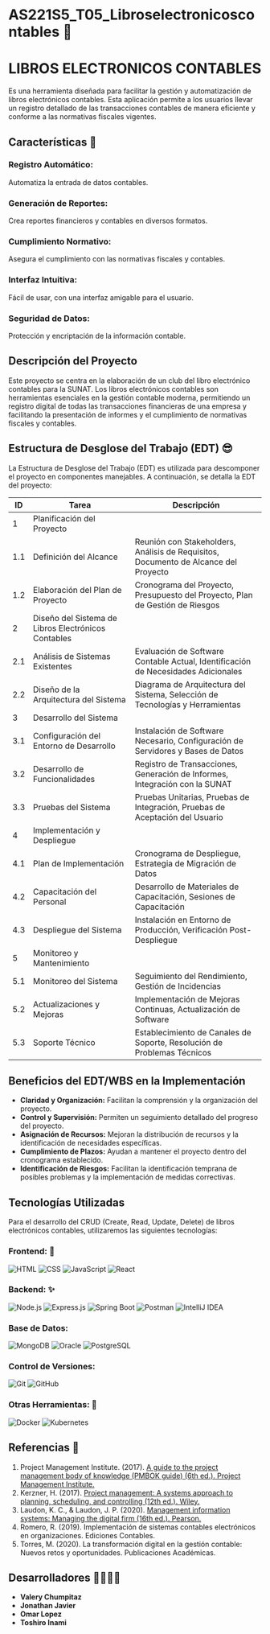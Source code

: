 # AS221S5_T05_Libroselectronicoscontables 📖

# LIBROS ELECTRONICOS CONTABLES
Es una herramienta diseñada para facilitar la gestión y automatización de libros electrónicos contables. Esta aplicación permite a los usuarios llevar un registro detallado de las transacciones contables de manera eficiente y conforme a las normativas fiscales vigentes.

## Características 🎯
### Registro Automático:
Automatiza la entrada de datos contables.

### Generación de Reportes:
Crea reportes financieros y contables en diversos formatos.

### Cumplimiento Normativo:
Asegura el cumplimiento con las normativas fiscales y contables.

### Interfaz Intuitiva:
Fácil de usar, con una interfaz amigable para el usuario.

### Seguridad de Datos:
Protección y encriptación de la información contable.

## Descripción del Proyecto
Este proyecto se centra en la elaboración de un club del libro electrónico contables para la SUNAT. Los libros electrónicos contables son herramientas esenciales en la gestión contable moderna, permitiendo un registro digital de todas las transacciones financieras de una empresa y facilitando la presentación de informes y el cumplimiento de normativas fiscales y contables.

## Estructura de Desglose del Trabajo (EDT) 😎
La Estructura de Desglose del Trabajo (EDT) es utilizada para descomponer el proyecto en componentes manejables. A continuación, se detalla la EDT del proyecto:

| **ID** | **Tarea**                               | **Descripción**                                                                                                                                                   |
|--------|-----------------------------------------|-------------------------------------------------------------------------------------------------------------------------------------------------------------------|
| 1      | Planificación del Proyecto              |                                                                                                                                                                   |
| 1.1    | Definición del Alcance                  | Reunión con Stakeholders, Análisis de Requisitos, Documento de Alcance del Proyecto                                                                               |
| 1.2    | Elaboración del Plan de Proyecto        | Cronograma del Proyecto, Presupuesto del Proyecto, Plan de Gestión de Riesgos                                                                                      |
| 2      | Diseño del Sistema de Libros Electrónicos Contables |                                                                                                                                                                   |
| 2.1    | Análisis de Sistemas Existentes         | Evaluación de Software Contable Actual, Identificación de Necesidades Adicionales                                                                                 |
| 2.2    | Diseño de la Arquitectura del Sistema   | Diagrama de Arquitectura del Sistema, Selección de Tecnologías y Herramientas                                                                                     |
| 3      | Desarrollo del Sistema                  |                                                                                                                                                                   |
| 3.1    | Configuración del Entorno de Desarrollo | Instalación de Software Necesario, Configuración de Servidores y Bases de Datos                                                                                   |
| 3.2    | Desarrollo de Funcionalidades           | Registro de Transacciones, Generación de Informes, Integración con la SUNAT                                                                                       |
| 3.3    | Pruebas del Sistema                     | Pruebas Unitarias, Pruebas de Integración, Pruebas de Aceptación del Usuario                                                                                      |
| 4      | Implementación y Despliegue             |                                                                                                                                                                   |
| 4.1    | Plan de Implementación                  | Cronograma de Despliegue, Estrategia de Migración de Datos                                                                                                        |
| 4.2    | Capacitación del Personal               | Desarrollo de Materiales de Capacitación, Sesiones de Capacitación                                                                                                |
| 4.3    | Despliegue del Sistema                  | Instalación en Entorno de Producción, Verificación Post-Despliegue                                                                                                |
| 5      | Monitoreo y Mantenimiento               |                                                                                                                                                                   |
| 5.1    | Monitoreo del Sistema                   | Seguimiento del Rendimiento, Gestión de Incidencias                                                                                                               |
| 5.2    | Actualizaciones y Mejoras               | Implementación de Mejoras Continuas, Actualización de Software                                                                                                    |
| 5.3    | Soporte Técnico                         | Establecimiento de Canales de Soporte, Resolución de Problemas Técnicos                                                                                           |

## Beneficios del EDT/WBS en la Implementación
- **Claridad y Organización:** Facilitan la comprensión y la organización del proyecto.
- **Control y Supervisión:** Permiten un seguimiento detallado del progreso del proyecto.
- **Asignación de Recursos:** Mejoran la distribución de recursos y la identificación de necesidades específicas.
- **Cumplimiento de Plazos:** Ayudan a mantener el proyecto dentro del cronograma establecido.
- **Identificación de Riesgos:** Facilitan la identificación temprana de posibles problemas y la implementación de medidas correctivas.

## Tecnologías Utilizadas
Para el desarrollo del CRUD (Create, Read, Update, Delete) de libros electrónicos contables, utilizaremos las siguientes tecnologías:

### Frontend: 🤖
![HTML](https://img.icons8.com/color/100/000000/html-5.png)
![CSS](https://img.icons8.com/color/100/000000/css3.png)
![JavaScript](https://img.icons8.com/color/100/000000/javascript.png)
![React](https://img.icons8.com/color/100/000000/react-native.png)

### Backend: ✨
![Node.js](https://img.icons8.com/color/100/000000/nodejs.png)
![Express.js](https://img.icons8.com/color/100/000000/express.png)
![Spring Boot](https://img.icons8.com/color/100/000000/spring-logo.png)
![Postman](https://img.icons8.com/dusk/100/000000/postman-api.png)
![IntelliJ IDEA](https://img.icons8.com/color/100/000000/intellij-idea.png)

### Base de Datos:
![MongoDB](https://img.icons8.com/color/100/000000/mongodb.png)
![Oracle](https://img.icons8.com/color/100/000000/oracle-logo.png)
![PostgreSQL](https://img.icons8.com/color/100/000000/postgreesql.png)

### Control de Versiones:
![Git](https://img.icons8.com/color/100/000000/git.png)
![GitHub](https://img.icons8.com/material-outlined/100/000000/github.png)

### Otras Herramientas: 🚀
![Docker](https://img.icons8.com/color/100/000000/docker.png)
![Kubernetes](https://img.icons8.com/color/100/000000/kubernetes.png)

## Referencias 🎉
1. Project Management Institute. (2017). [A guide to the project management body of knowledge (PMBOK guide) (6th ed.). Project Management Institute.](https://www.pmi.org/pmbok-guide-standards/foundational/pmbok)
2. Kerzner, H. (2017). [Project management: A systems approach to planning, scheduling, and controlling (12th ed.). Wiley.](https://www.wiley.com/en-us/Project+Management%3A+A+Systems+Approach+to+Planning%2C+Scheduling%2C+and+Controlling%2C+12th+Edition-p-9781119165354)
3. Laudon, K. C., & Laudon, J. P. (2020). [Management information systems: Managing the digital firm (16th ed.). Pearson.](https://www.pearson.com/store/p/management-information-systems-managing-the-digital-firm/P100000875160)
4. Romero, R. (2019). Implementación de sistemas contables electrónicos en organizaciones. Ediciones Contables.
5. Torres, M. (2020). La transformación digital en la gestión contable: Nuevos retos y oportunidades. Publicaciones Académicas.

## Desarrolladores 👨‍💻👩‍💻
- **Valery Chumpitaz**
- **Jonathan Javier**
- **Omar Lopez**
- **Toshiro Inami**
